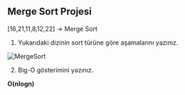 ## Merge Sort Projesi

[16,21,11,8,12,22] -> Merge Sort

1. Yukarıdaki dizinin sort türüne göre aşamalarını yazınız.

![MergeSort](https://user-images.githubusercontent.com/62955191/202852670-0d0cf3ca-263f-4fa7-8ece-97f50e2d1141.PNG)

2. Big-O gösterimini yazınız.

**O(nlogn)**
